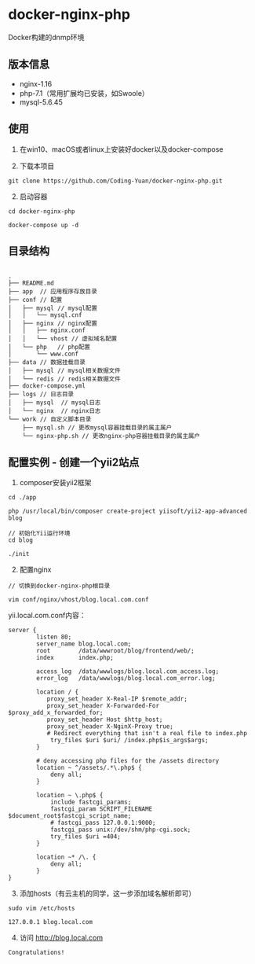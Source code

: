 # docker-nginx-php
Docker构建的dnmp环境

## 版本信息

- nginx-1.16
- php-7.1（常用扩展均已安装，如Swoole）
- mysql-5.6.45

## 使用

1. 在win10、macOS或者linux上安装好docker以及docker-compose

2. 下载本项目

```
git clone https://github.com/Coding-Yuan/docker-nginx-php.git
```

2. 启动容器

```
cd docker-nginx-php

docker-compose up -d
```

## 目录结构

```

.
├── README.md
├── app  // 应用程序存放目录
├── conf // 配置
│   ├── mysql // mysql配置
│   │   └── mysql.cnf
│   ├── nginx // nginx配置
│   │   ├── nginx.conf
│   │   └── vhost // 虚拟域名配置
│   └── php   // php配置
│       └── www.conf
├── data // 数据挂载目录
│   ├── mysql // mysql相关数据文件
│   └── redis // redis相关数据文件
├── docker-compose.yml
├── logs // 日志目录
│   ├── mysql  // mysql日志
│   └── nginx  // nginx日志
└── work // 自定义脚本目录
    ├── mysql.sh // 更改mysql容器挂载目录的属主属户
    └── nginx-php.sh // 更改nginx-php容器挂载目录的属主属户

```

## 配置实例 - 创建一个yii2站点


1. composer安装yii2框架

```
cd ./app

php /usr/local/bin/composer create-project yiisoft/yii2-app-advanced blog

// 初始化Yii运行环境
cd blog

./init
```

2. 配置nginx

```
// 切换到docker-nginx-php根目录

vim conf/nginx/vhost/blog.local.com.conf
```

yii.local.com.conf内容：

```
server {
        listen 80;
        server_name blog.local.com;
        root        /data/wwwroot/blog/frontend/web/;
        index       index.php;

        access_log  /data/wwwlogs/blog.local.com_access.log;
        error_log   /data/wwwlogs/blog.local.com_error.log;

        location / {
           proxy_set_header X-Real-IP $remote_addr;
           proxy_set_header X-Forwarded-For $proxy_add_x_forwarded_for;
           proxy_set_header Host $http_host;
           proxy_set_header X-NginX-Proxy true;
           # Redirect everything that isn't a real file to index.php
            try_files $uri $uri/ /index.php$is_args$args;
        }

        # deny accessing php files for the /assets directory
        location ~ ^/assets/.*\.php$ {
            deny all;
        }

        location ~ \.php$ {
            include fastcgi_params;
            fastcgi_param SCRIPT_FILENAME $document_root$fastcgi_script_name;
            # fastcgi_pass 127.0.0.1:9000;
            fastcgi_pass unix:/dev/shm/php-cgi.sock;
            try_files $uri =404;
        }

        location ~* /\. {
            deny all;
        }
}
```

3. 添加hosts（有云主机的同学，这一步添加域名解析即可）

```
sudo vim /etc/hosts
```

```
127.0.0.1 blog.local.com
```

4. 访问 http://blog.local.com

```
Congratulations!
```

